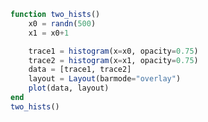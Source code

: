 ```julia
function two_hists()
    x0 = randn(500)
    x1 = x0+1

    trace1 = histogram(x=x0, opacity=0.75)
    trace2 = histogram(x=x1, opacity=0.75)
    data = [trace1, trace2]
    layout = Layout(barmode="overlay")
    plot(data, layout)
end
two_hists()
```


<div id="51bb5e26-c871-4eb7-8d60-f9c54885fe09" class="plotly-graph-div"></div>

<script>
    window.PLOTLYENV=window.PLOTLYENV || {};
    window.PLOTLYENV.BASE_URL="https://plot.ly";
    Plotly.newPlot('51bb5e26-c871-4eb7-8d60-f9c54885fe09', [{"opacity":0.75,"type":"histogram","x":[0.6592344535624405,0.4500965970506296,-0.9691346517882445,-2.0516745241528422,-0.15330551346240762,0.3127690627882099,0.23213183748870064,0.900079495542825,0.6281767086086335,-0.47706323756398594,-1.6779542772370624,1.359050227867902,-0.34377547495714544,-0.0047589565652563365,0.6258557843305274,1.607400164608724,-0.8297299831512917,-0.46475754885393195,0.29418653583871396,-0.2606565595587268,0.3753206944351993,0.7060198917230567,-0.46625779183267424,-1.4391778874896999,-0.1758231817072034,-1.013648352863359,-0.3925281647878924,-1.264041204068711,-0.08114518504963707,-0.04927899354929845,0.37137734239990994,0.6402895811430575,-0.26804643112287313,-0.3989932251001808,0.03536774803603708,-1.447481858046456,-0.6458517219066877,0.6609735827644599,-0.2944009042889216,1.1488257735933147,-1.8138526891715736,0.08880621313988336,-0.24972635194927723,0.38071862128557976,0.8105696680175692,0.05776881254528288,1.663534592014872,1.150409184185116,-2.3239567768288873,0.9140267070444529,1.6000124983767012,0.5239646866567103,0.6235789479752214,-1.2778879002700774,-0.9733365403150738,-2.447389224514862,-0.8269978496019308,0.10978601700751596,-0.5281686875340578,1.7686335711848546,0.5767712677213707,-1.1115902883186721,0.951289839649213,-0.02059103036743037,0.11772373036928939,0.49227029058204486,-1.4426857399290922,-0.964420967477187,0.40216288028095304,-0.0005776247459344145,-0.006499314469990511,-0.48221828009149176,0.08649895093283137,-1.157289183146403,0.9794615885654773,-1.506986920187432,-0.5893806520036428,0.8158039637328418,-3.6733478895708886,0.5038137876556857,-0.4981537155556362,0.1184128664033327,-0.44591121235623654,-1.3571383865894175,-0.1140272005789111,0.325170183330724,-0.10037564481377352,1.4525132398129328,1.7616481439541025,1.094405281666931,-0.2596768941622704,0.9061674095696035,-0.8484311558058447,-0.30129371713779274,-0.7123791412615048,-1.7427475994912778,-1.8266425126697292,-0.9781489465914134,0.766879124670566,-0.26098071848060345,-0.9022120240615388,0.29226501629464213,-0.6420457146594348,1.4600743377136267,0.9935591957158283,1.3618290437675264,0.7293810074188997,0.630108601261215,-1.191352074825496,-0.05647846427748791,0.8298257923147032,0.04707099990948335,-0.07875407357343008,0.7707469238991005,0.08372229904553033,-2.2628270009567273,0.7554288779196682,-0.18629850249109545,1.026060807732205,1.8057380758451784,0.2939644538385099,0.8374506039546977,0.10367546490661113,0.2681968736010275,1.0660884703911293,0.4255525603130575,0.6178618035060327,0.6278265535773232,0.7193272075233835,-0.11573728667545849,-0.5426004680684582,0.3363158209161225,1.2088236765274536,-0.7178180839749808,-0.6622155726930973,0.4248244389982662,1.7434371803941666,-0.2326632766943422,-0.4984486949745495,1.3359694060272251,-0.9885673627715859,-2.2236258208239037,1.5948069037514405,-0.4636612562365129,0.5660263633168024,-1.669631986700764,-1.0771896953661202,0.27701047373894283,-0.4436926457572208,-1.7661255044775783,1.0574215371359337,1.2267480675225275,-0.5594527707527,-0.5158032283313125,-0.6325126184314501,1.5078150291222068,0.03199081497019959,0.06708854796002928,-0.9113292568676036,-2.7331559089073534,0.5494614555135061,-0.40008908785098574,-1.0397883893092745,-1.2759360950657666,-1.6010474460964537,1.730560979375548,-1.5524978092827824,-0.4347054164037063,-1.2691192423202506,2.3746471550558805,0.6838330077922296,-0.09147107072217137,0.8740774016858389,1.7787176731189078,0.6559987963100649,-0.4057967962674244,0.9249419186607515,-0.01678084027197854,-0.9468093097816336,0.09398754920626683,-0.447219134549143,1.5290996529314287,-0.4455637311043524,-0.09689815107391779,0.002197792220887856,0.23414789874451533,-0.2253991783724515,0.03672590389289615,-1.2710212750575598,-0.7453377815365387,0.9725208425069081,0.6014051749293381,-0.05854709310823797,1.428472573212337,1.465945205757381,-0.2243409060777457,-0.6974983105353011,-1.4621702063804987,-0.09963735740593006,0.8046866006807132,1.0567507021561149,-0.8004881673151968,0.06960886166499818,-1.3607212712501815,-1.6861042440836573,-1.0497948503017414,0.08824223266992372,0.08948992762932625,-0.6912025263197515,1.7376955927048168,-1.767112245830998,-1.5336852109012926,-0.34587423789551114,0.05702874417807617,-0.010056883517428741,1.8237619052299052,0.9096094553681682,0.4681622396399867,-0.947575037326133,-0.04778532263972572,0.26564050023635255,1.3505491071896238,-0.42487981749662757,1.065447697486749,-2.6465981056260075,1.011819380910587,0.009634607351404603,2.3611114827622512,1.0198268552263243,1.510565166978541,-2.9860594464814416,-0.18117692520442286,-0.16731355709179443,-0.973545716816721,-2.0654244224463865,0.3702421233320591,-1.139909685739178,1.4373926582401924,-0.6236450382986075,-1.370544331075395,1.1386025977142227,1.1317293581137253,-0.4566260344619175,0.6784246119771311,0.0311905924595001,-0.3511621084731085,-0.6285315104028861,0.3832867901891397,0.30931757251639436,-0.4305179636567486,-0.5337731653575896,0.8754349651398674,-0.4334167076890268,0.9436054120369576,-1.085446911232816,0.20072611316508163,-1.1867825198211563,-0.37720184923542194,-0.030233990756586393,2.3461646915716976,0.3074589394506492,0.8879656918356921,1.8667324958869778,0.08188345819737912,0.9483228580741593,2.4462420522030923,0.8232056813072062,1.3661996567103334,1.993295740284786,0.025634925185987964,-0.599335481206254,-0.9356983498190566,-1.2565143906794702,-0.14033507997979072,-1.3019577056807266,0.07905767569343246,-0.49548294640286134,0.6241037216143367,-1.6345308344170373,-0.20793442307731438,-0.9482509721548761,-0.8463148743930344,1.1093037964736017,0.07779560093207458,1.4193816328379742,-1.908083087470648,2.3150893066398495,-0.028149470114605012,0.4848935454574628,-0.4750046258766571,-0.6290977119321529,-0.6374764035413142,-1.8834617096003017,-0.22650548653799182,-0.7122778199901405,2.493329365963647,-0.00932290802157505,-0.34066194301532127,-0.028163605224011595,-0.40036178828954744,1.810649217263232,0.862907720713362,-0.6031270120444034,0.84906108434873,-1.0253376833006065,0.8363322618991625,1.0370603569880028,-0.48997481497200696,-0.8004896414743472,0.4407304339053282,1.2549259026894175,0.20621797101944922,-0.7489213606686961,0.5887552156523639,-0.3552578283891695,-0.364572112286341,0.8514640524653867,-1.8507810856745512,-0.2677360158276714,0.6129741779211987,-0.7522276677472431,0.34263205877995156,0.6692821655994723,-0.7473722496408272,-1.1921130359505037,-1.8601483222878488,-1.2560047657334605,1.0457579008469324,-1.526027299234428,0.5131595403396971,0.37336367341177473,-0.34425927525136424,0.5282575736723844,0.29833781780875174,0.3144905545244665,1.2716149665533965,-0.22727782734890353,1.0519387474749393,-0.8222071249826265,-0.9223303527263578,-0.9713583841596266,-1.8927479697700695,0.6503541910558623,0.36072896063302884,0.24485724383228474,0.932099400532251,-0.7644140202278699,-0.31482533697768655,-0.2643705895462401,0.500995688068546,-0.36678225828148114,0.9468260595351075,-0.533127247764936,0.0012809089453650986,0.23089722157556822,-0.15848137814055638,1.0848449822830464,-1.433624697639969,1.098633403365139,1.083640423522226,0.8247726361573009,-0.7237579816821765,-0.3539151897245388,-0.0728359677244036,1.7443094346302639,1.6769293151467697,-0.4930165881641399,2.0793395501200718,-0.3028598727774449,0.9810004626445191,0.010704813889628828,0.4762242138936858,-1.7026928572520248,-1.3732826678593932,-1.147486197671637,1.215750304183195,0.6699815971450188,0.03730709631501248,-1.9399933664973004,-0.6605749925848625,0.7542146118283198,0.7141240067124144,1.4815162240361415,0.20140658569151942,1.0886259922307486,-0.45240896239647266,-1.4131400083830914,-0.9648969458422927,1.1160411019099399,0.12861913035336003,0.4993429294473866,-0.29923056141634075,0.758270532600697,-2.3034113311780398,-0.030790245674699308,-0.012612210367283338,-0.5967289389940781,0.7121429102203467,-1.3391985360071808,1.6039651275317122,-3.049669717282851,0.2793669078389662,-0.2719142770388656,0.4357500616144118,0.5715224558236579,-2.1378749823120238,1.1485785862898714,-0.11871567470204639,-1.2526849402021267,-0.3024711593039929,1.783278616186326,0.11996284724754795,0.07432648637529361,0.39275620994634564,1.6525919096976756,0.2985195080327085,-0.13683515100488602,-0.6558744030199892,-0.9042657658125399,-0.9918405903952153,-1.2121861032487775,1.6281190932604634,0.14983658774922115,1.7539840717157675,-0.915386394947403,-0.9940967611645946,1.625208983427035,-0.1108609911834549,-1.0135507317340218,0.4933553382886435,1.5972248957221935,0.17048275441200106,1.0470028665557305,-0.9453261317825277,-1.4743089003336618,1.3782700671616055,0.37364187765502044,-1.3714868081955744,1.271517400315958,-0.17069064019905758,0.2668749328830716,0.5186482343138608,0.46563251253097543,-0.3489240454332269,0.27487494097518117,0.27051199358703476,-1.6997814124128607,-0.25491708483657716,1.7637967950145144,0.568393606486246,-2.0583809471164365,-0.29296816325444863,-0.01112192660264187,-0.21511518838267363,-1.1650888402975528,1.0427581890382307,-0.050477031747219576,-1.0853473473769142,1.1961035133155609,-0.014706521154342471,-1.169566377380958,0.7582132896451318,-0.16575249270158476,0.7185488120361734,0.6974908370970646,-0.48754617572876574,1.0932816334541855,-0.5350808975048267,2.3337392154255814,-1.613312298711497,-0.7942211497612479,-0.7608828662804306,-0.8157335195990817,0.4031216473074687,0.25122739481884016,0.5547431483191527,0.5547741211649044,0.03340734961483667,-0.5158704399409392,0.0529995495075971,0.31920742314525274,-1.0851691112322839,0.7509290538208687,1.14803963599102,1.122997815406028,-0.94809220879518,0.9687004186149776,0.09003895560621707,0.4474756016090804,-0.4529526988813722,-1.0244602298761827,0.6768843819466477,1.007222261378986,0.3026525576498952,0.2756155612415586,-1.2417177956856167,0.2759966545722289,1.363296107503805,-0.658645593673036,-0.5119291783596578]},{"opacity":0.75,"type":"histogram","x":[1.6592344535624406,1.4500965970506297,0.03086534821175546,-1.0516745241528422,0.8466944865375924,1.3127690627882098,1.2321318374887007,1.9000794955428248,1.6281767086086334,0.5229367624360141,-0.6779542772370624,2.359050227867902,0.6562245250428546,0.9952410434347436,1.6258557843305272,2.607400164608724,0.17027001684870835,0.535242451146068,1.294186535838714,0.7393434404412732,1.3753206944351992,1.7060198917230567,0.5337422081673258,-0.4391778874896999,0.8241768182927967,-0.013648352863359081,0.6074718352121076,-0.264041204068711,0.9188548149503629,0.9507210064507016,1.37137734239991,1.6402895811430573,0.7319535688771268,0.6010067748998191,1.035367748036037,-0.4474818580464559,0.3541482780933123,1.66097358276446,0.7055990957110784,2.1488257735933147,-0.8138526891715736,1.0888062131398835,0.7502736480507228,1.3807186212855798,1.8105696680175694,1.0577688125452829,2.663534592014872,2.150409184185116,-1.3239567768288873,1.914026707044453,2.6000124983767012,1.5239646866567103,1.6235789479752214,-0.27788790027007737,0.026663459684926227,-1.447389224514862,0.1730021503980692,1.109786017007516,0.47183131246594223,2.7686335711848544,1.5767712677213708,-0.11159028831867213,1.9512898396492129,0.9794089696325696,1.1177237303692893,1.4922702905820449,-0.4426857399290922,0.035579032522813026,1.4021628802809531,0.9994223752540656,0.9935006855300095,0.5177817199085082,1.0864989509328313,-0.15728918314640294,1.9794615885654774,-0.506986920187432,0.41061934799635724,1.8158039637328418,-2.6733478895708886,1.5038137876556856,0.5018462844443639,1.1184128664033328,0.5540887876437635,-0.35713838658941754,0.8859727994210889,1.325170183330724,0.8996243551862265,2.452513239812933,2.7616481439541025,2.0944052816669307,0.7403231058377295,1.9061674095696035,0.15156884419415528,0.6987062828622073,0.2876208587384952,-0.7427475994912778,-0.8266425126697292,0.021851053408586618,1.766879124670566,0.7390192815193966,0.09778797593846122,1.292265016294642,0.35795428534056517,2.4600743377136265,1.9935591957158283,2.3618290437675267,1.7293810074188998,1.630108601261215,-0.191352074825496,0.9435215357225121,1.8298257923147032,1.0470709999094834,0.9212459264265699,1.7707469238991005,1.0837222990455304,-1.2628270009567273,1.7554288779196683,0.8137014975089045,2.026060807732205,2.8057380758451784,1.2939644538385098,1.8374506039546978,1.1036754649066112,1.2681968736010276,2.0660884703911293,1.4255525603130574,1.6178618035060328,1.6278265535773233,1.7193272075233836,0.8842627133245415,0.4573995319315418,1.3363158209161226,2.2088236765274534,0.2821819160250192,0.3377844273069027,1.4248244389982663,2.7434371803941664,0.7673367233056578,0.5015513050254505,2.335969406027225,0.011432637228414144,-1.2236258208239037,2.5948069037514405,0.5363387437634871,1.5660263633168023,-0.6696319867007641,-0.07718969536612019,1.277010473738943,0.5563073542427792,-0.7661255044775783,2.0574215371359337,2.2267480675225277,0.44054722924730005,0.48419677166868746,0.3674873815685499,2.5078150291222068,1.0319908149701995,1.0670885479600294,0.08867074313239642,-1.7331559089073534,1.549461455513506,0.5999109121490143,-0.03978838930927453,-0.27593609506576655,-0.6010474460964537,2.7305609793755483,-0.5524978092827824,0.5652945835962937,-0.26911924232025064,3.3746471550558805,1.6838330077922294,0.9085289292778287,1.874077401685839,2.7787176731189076,1.6559987963100649,0.5942032037325756,1.9249419186607515,0.9832191597280214,0.05319069021836642,1.0939875492062667,0.552780865450857,2.5290996529314285,0.5544362688956477,0.9031018489260823,1.0021977922208878,1.2341478987445154,0.7746008216275485,1.0367259038928962,-0.2710212750575598,0.25466221846346127,1.972520842506908,1.601405174929338,0.9414529068917621,2.428472573212337,2.465945205757381,0.7756590939222543,0.3025016894646989,-0.46217020638049866,0.90036264259407,1.8046866006807132,2.0567507021561147,0.19951183268480321,1.0696088616649981,-0.3607212712501815,-0.6861042440836573,-0.049794850301741356,1.0882422326699237,1.0894899276293262,0.30879747368024846,2.7376955927048168,-0.767112245830998,-0.5336852109012926,0.6541257621044889,1.0570287441780761,0.9899431164825713,2.8237619052299054,1.9096094553681682,1.4681622396399867,0.05242496267386698,0.9522146773602743,1.2656405002363527,2.350549107189624,0.5751201825033725,2.065447697486749,-1.6465981056260075,2.011819380910587,1.0096346073514046,3.3611114827622512,2.0198268552263245,2.510565166978541,-1.9860594464814416,0.8188230747955771,0.8326864429082056,0.026454283183279026,-1.0654244224463865,1.370242123332059,-0.13990968573917795,2.437392658240192,0.3763549617013925,-0.3705443310753951,2.1386025977142227,2.1317293581137253,0.5433739655380825,1.678424611977131,1.0311905924595002,0.6488378915268915,0.37146848959711387,1.3832867901891397,1.3093175725163944,0.5694820363432513,0.46622683464241044,1.8754349651398674,0.5665832923109733,1.9436054120369577,-0.085446911232816,1.2007261131650817,-0.18678251982115635,0.6227981507645781,0.9697660092434136,3.3461646915716976,1.3074589394506493,1.8879656918356922,2.8667324958869775,1.081883458197379,1.9483228580741594,3.4462420522030923,1.8232056813072062,2.366199656710333,2.993295740284786,1.025634925185988,0.400664518793746,0.06430165018094336,-0.25651439067947024,0.8596649200202093,-0.30195770568072655,1.0790576756934325,0.5045170535971386,1.6241037216143366,-0.6345308344170373,0.7920655769226856,0.05174902784512392,0.15368512560696557,2.1093037964736014,1.0777956009320746,2.4193816328379745,-0.908083087470648,3.3150893066398495,0.971850529885395,1.4848935454574628,0.5249953741233429,0.3709022880678471,0.3625235964586858,-0.8834617096003017,0.7734945134620081,0.2877221800098595,3.493329365963647,0.9906770919784249,0.6593380569846787,0.9718363947759884,0.5996382117104526,2.810649217263232,1.862907720713362,0.39687298795559656,1.84906108434873,-0.025337683300606484,1.8363322618991624,2.037060356988003,0.5100251850279931,0.1995103585256528,1.4407304339053282,2.2549259026894175,1.2062179710194492,0.2510786393313039,1.5887552156523639,0.6447421716108305,0.635427887713659,1.8514640524653867,-0.8507810856745512,0.7322639841723286,1.6129741779211986,0.24777233225275686,1.3426320587799516,1.6692821655994723,0.25262775035917284,-0.19211303595050366,-0.8601483222878488,-0.25600476573346054,2.045757900846932,-0.5260272992344279,1.5131595403396971,1.3733636734117747,0.6557407247486358,1.5282575736723842,1.2983378178087517,1.3144905545244665,2.2716149665533965,0.7727221726510964,2.0519387474749395,0.1777928750173735,0.07766964727364223,0.02864161584037339,-0.8927479697700695,1.6503541910558623,1.3607289606330288,1.2448572438322847,1.932099400532251,0.23558597977213014,0.6851746630223134,0.73562941045376,1.500995688068546,0.6332177417185189,1.9468260595351075,0.46687275223506397,1.0012809089453651,1.2308972215755682,0.8415186218594436,2.0848449822830464,-0.4336246976399689,2.098633403365139,2.083640423522226,1.824772636157301,0.27624201831782347,0.6460848102754613,0.9271640322755964,2.7443094346302637,2.6769293151467695,0.50698341183586,3.0793395501200718,0.697140127222555,1.981000462644519,1.0107048138896289,1.4762242138936859,-0.7026928572520248,-0.37328266785939324,-0.14748619767163706,2.215750304183195,1.6699815971450187,1.0373070963150124,-0.9399933664973004,0.3394250074151375,1.7542146118283197,1.7141240067124144,2.4815162240361417,1.2014065856915195,2.0886259922307486,0.5475910376035273,-0.4131400083830914,0.035103054157707314,2.11604110190994,1.1286191303533601,1.4993429294473866,0.7007694385836593,1.7582705326006969,-1.3034113311780398,0.9692097543253007,0.9873877896327167,0.4032710610059219,1.7121429102203467,-0.33919853600718075,2.603965127531712,-2.049669717282851,1.2793669078389662,0.7280857229611344,1.4357500616144119,1.5715224558236578,-1.1378749823120238,2.1485785862898714,0.8812843252979536,-0.25268494020212673,0.6975288406960072,2.783278616186326,1.119962847247548,1.0743264863752937,1.3927562099463455,2.6525919096976756,1.2985195080327085,0.863164848995114,0.3441255969800108,0.09573423418746008,0.008159409604784673,-0.2121861032487775,2.6281190932604632,1.1498365877492212,2.7539840717157675,0.08461360505259696,0.005903238835405444,2.6252089834270347,0.8891390088165451,-0.01355073173402177,1.4933553382886435,2.5972248957221935,1.1704827544120011,2.0470028665557303,0.05467386821747233,-0.4743089003336618,2.3782700671616057,1.3736418776550203,-0.37148680819557445,2.271517400315958,0.8293093598009424,1.2668749328830717,1.5186482343138608,1.4656325125309755,0.651075954566773,1.2748749409751812,1.2705119935870348,-0.6997814124128607,0.7450829151634228,2.7637967950145144,1.568393606486246,-1.0583809471164365,0.7070318367455514,0.9888780733973581,0.7848848116173264,-0.16508884029755277,2.0427581890382305,0.9495229682527804,-0.08534734737691418,2.1961035133155606,0.9852934788456575,-0.16956637738095792,1.758213289645132,0.8342475072984152,1.7185488120361734,1.6974908370970647,0.5124538242712342,2.0932816334541853,0.4649191024951733,3.3337392154255814,-0.613312298711497,0.2057788502387521,0.23911713371956944,0.1842664804009183,1.4031216473074686,1.2512273948188402,1.5547431483191527,1.5547741211649044,1.0334073496148366,0.4841295600590608,1.052999549507597,1.3192074231452526,-0.08516911123228388,1.7509290538208688,2.14803963599102,2.122997815406028,0.05190779120482003,1.9687004186149775,1.090038955606217,1.4474756016090804,0.5470473011186279,-0.024460229876182682,1.6768843819466477,2.007222261378986,1.3026525576498953,1.2756155612415587,-0.2417177956856167,1.275996654572229,2.363296107503805,0.341354406326964,0.4880708216403422]}],  {"barmode":"overlay","margin":{"r":50,"l":50,"b":50,"t":60}}, {showLink: false});

 </script>




